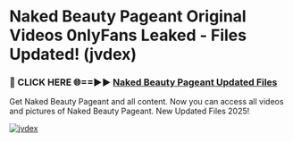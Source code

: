# Naked Beauty Pageant Original Videos 0nlyFans Leaked - Files Updated! (jvdex)

<h3>🔴 CLICK HERE 🌐==►► <a href="https://tinyurl.com/yckcrads" rel="nofollow">Naked Beauty Pageant Updated Files</a></h3>

Get Naked Beauty Pageant and all content. Now you can access all videos and pictures of Naked Beauty Pageant. New Updated Files 2025!

[![jvdex](https://i.imgur.com/hpKpOFt.gif)](https://tinyurl.com/yckcrads)
